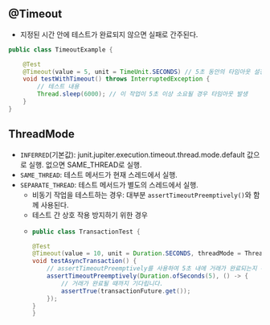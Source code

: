 ## @Timeout
- 지정된 시간 안에 테스트가 완료되지 않으면 실패로 간주된다.
~~~java
public class TimeoutExample {

    @Test
    @Timeout(value = 5, unit = TimeUnit.SECONDS) // 5초 동안의 타임아웃 설정
    void testWithTimeout() throws InterruptedException {
        // 테스트 내용
        Thread.sleep(6000); // 이 작업이 5초 이상 소요될 경우 타임아웃 발생
    }
}
~~~
## ThreadMode
- `INFERRED`(기본값): junit.jupiter.execution.timeout.thread.mode.default 값으로 실행. 없으면 SAME_THREAD로 실행.
- `SAME_THREAD`: 테스트 메서드가 현재 스레드에서 실행.
- `SEPARATE_THREAD`: 테스트 메서드가 별도의 스레드에서 실행.
  - 비동기 작업을 테스트하는 경우: 대부분 `assertTimeoutPreemptively()`와 함께 사용된다.
  - 테스트 간 상호 작용 방지하기 위한 경우
  - ~~~java
    public class TransactionTest {

    @Test
    @Timeout(value = 10, unit = Duration.SECONDS, threadMode = ThreadMode.SEPARATE_THREAD)
    void testAsyncTransaction() {
        // assertTimeoutPreemptively를 사용하여 5초 내에 거래가 완료되는지 확인합니다.
        assertTimeoutPreemptively(Duration.ofSeconds(5), () -> {
            // 거래가 완료될 때까지 기다립니다.
            assertTrue(transactionFuture.get());
        });
    }
    }
    ~~~
